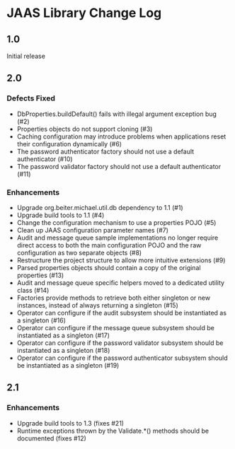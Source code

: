 # JAAS Library Change Log

## 1.0

Initial release

## 2.0

### Defects Fixed

* DbProperties.buildDefault() fails with illegal argument exception bug (#2)
* Properties objects do not support cloning (#3)
* Caching configuration may introduce problems when applications reset their configuration dynamically (#6)
* The password authenticator factory should not use a default authenticator (#10)
* The password validator factory should not use a default authenticator (#11)

### Enhancements

* Upgrade org.beiter.michael.util.db dependency to 1.1 (#1)
* Upgrade build tools to 1.1 (#4)
* Change the configuration mechanism to use a properties POJO (#5)
* Clean up JAAS configuration parameter names (#7)
* Audit and message queue sample implementations no longer require direct access to both the main configuration POJO
  and the raw configuration as two separate objects (#8)
* Restructure the project structure to allow more intuitive extensions (#9)
* Parsed properties objects should contain a copy of the original properties (#13)
* Audit and message queue specific helpers moved to a dedicated utility class (#14)
* Factories provide methods to retrieve both either singleton or new instances, instead of always returning a singleton
  (#15)
* Operator can configure if the audit subsystem should be instantiated as a singleton (#16)
* Operator can configure if the message queue subsystem should be instantiated as a singleton (#17)
* Operator can configure if the password validator subsystem should be instantiated as a singleton (#18)
* Operator can configure if the password authenticator subsystem should be instantiated as a singleton (#19)

## 2.1

### Enhancements

* Upgrade build tools to 1.3 (fixes #21)
* Runtime exceptions thrown by the Validate.*() methods should be documented (fixes #12)
